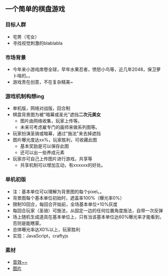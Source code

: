 ## 一个简单的棋盘游戏

### 目标人群

- 宅男（宅女）
- 寻找视觉刺激的blablabla

### 市场背景

- 今年来小游戏席卷全球，早年水果忍者，愤怒小鸟等，近几年2048，保卫萝卜啥的。。
- 游戏贵在创意，不在复杂精美~

### 游戏机制构想ing

- 单机版，网络对战版，回合制
- 棋盘背景图为被"暗幕或圣光"遮挡**二次元美女**
  - 图片由网络收集，玩家上传等。
  - 未来可考虑雇专门的画师来做系列图等。
- 玩家扮演圣骑或暗幕，通过"施法"来去掉遮挡
- 图片曝光度达xx%，玩家胜利，可收藏此图
  - 基本奖励是可以保存此图
  - 还可以出一些养成元素
- 玩家亦可自己上传图片进行游戏，共享等
  - 共享机制可以增加互动，有xxxxxx的好处。

### 单机初版

- 注：基本单位可以理解为背景图的每个pixel。。
- 背景图每个基本单位初始时，遮盖率100%（曝光率0%）
- 限制10回合，每回合开始前，全场基本单位+10%灰度
- 每回合玩家（圣骑）可施法，从固定一边的任何位置角度施法，自带一次反弹
- 场上随机生成道具在基本单位上，只有当该基本单位达60%曝光率才能看到，否则是能瞎蒙。
- 总体曝光率达X0%以上，玩家胜利
- 实现：JavaScript，craftyjs


### 素材
- [音效~~](http://sc.chinaz.com/yinxiao/)
- [图片](http://sc.chinaz.com/tubiao/150409098720.htm)